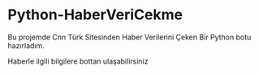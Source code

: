 # Python-HaberVeriCekme

Bu projemde Cnn Türk Sitesinden Haber Verilerini Çeken Bir Python botu hazırladım.

Haberle ilgili bilgilere bottan ulaşabilirsiniz
